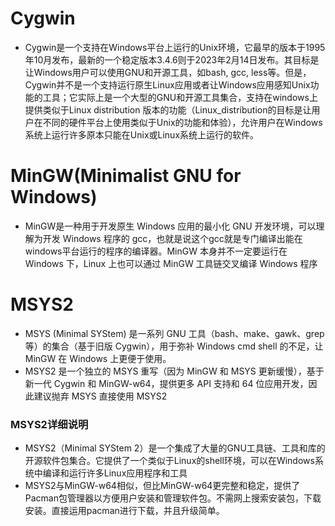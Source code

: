 # Cygwin
* Cygwin是一个支持在Windows平台上运行的Unix环境，它最早的版本于1995年10月发布，最新的一个稳定版本3.4.6则于2023年2月14日发布。其目标是让Windows用户可以使用GNU和开源工具，如bash, gcc, less等。但是，Cygwin并不是一个支持运行原生Linux应用或者让Windows应用感知Unix功能的工具；它实际上是一个大型的GNU和开源工具集合，支持在windows上提供类似于Linux distribution 版本的功能（Linux_distribution的目标是让用户在不同的硬件平台上使用类似于Unix的功能和体验），允许用户在Windows系统上运行许多原本只能在Unix或Linux系统上运行的软件。
# MinGW(Minimalist GNU for Windows)  
* MinGW是一种用于开发原生 Windows 应用的最小化 GNU 开发环境，可以理解为开发 Windows 程序的 gcc，也就是说这个gcc就是专门编译出能在windows平台运行的程序的编译器。MinGW 本身并不一定要运行在 Windows 下，Linux 上也可以通过 MinGW 工具链交叉编译 Windows 程序
# MSYS2
* MSYS (Minimal SYStem) 是一系列 GNU 工具（bash、make、gawk、grep等）的集合（基于旧版 Cygwin），用于弥补 Windows cmd shell 的不足，让 MinGW 在 Windows 上更便于使用。
* MSYS2 是一个独立的 MSYS 重写（因为 MinGW 和 MSYS 更新缓慢），基于新一代 Cygwin 和 MinGW-w64，提供更多 API 支持和 64 位应用开发，因此建议抛弃 MSYS 直接使用 MSYS2
### MSYS2详细说明
- MSYS2（Minimal SYStem 2）是一个集成了大量的GNU工具链、工具和库的开源软件包集合。它提供了一个类似于Linux的shell环境，可以在Windows系统中编译和运行许多Linux应用程序和工具
- MSYS2与MinGW-w64相似，但比MinGW-w64更完整和稳定，提供了Pacman包管理器以方便用户安装和管理软件包。不需网上搜索安装包，下载安装。直接运用pacman进行下载，并且升级简单。